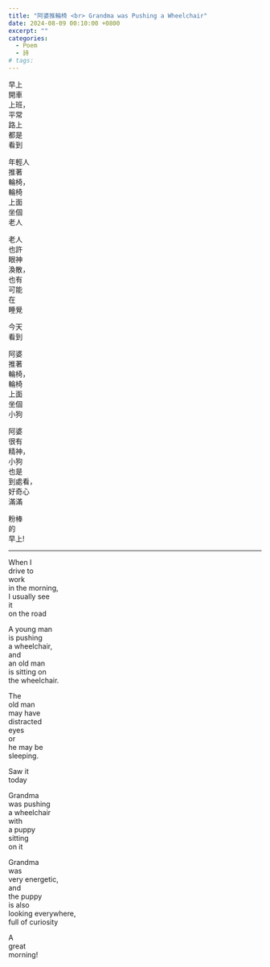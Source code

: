 ```yaml
---
title: "阿婆推輪椅 <br> Grandma was Pushing a Wheelchair"
date: 2024-08-09 00:10:00 +0800
excerpt: ""
categories:
  - Poem
  - 詩
# tags:
---
```

 
早上  
開車  
上班，  
平常  
路上  
都是  
看到

年輕人  
推著  
輪椅，  
輪椅  
上面  
坐個  
老人

老人  
也許  
眼神  
渙散，  
也有  
可能  
在  
睡覺

今天  
看到

阿婆  
推著  
輪椅，  
輪椅  
上面  
坐個  
小狗

阿婆  
很有  
精神，  
小狗  
也是  
到處看，  
好奇心  
滿滿

粉棒  
的  
早上!

<!--
2024年6月19日 早上 發生
-->

---

When I  
drive to  
work  
in the morning,  
I usually see  
it  
on the road

A young man  
is pushing  
a wheelchair,  
and  
an old man  
is sitting on  
the wheelchair.

The  
old man  
may have  
distracted  
eyes  
or  
he may be  
sleeping.

Saw it  
today

Grandma  
was pushing  
a wheelchair  
with  
a puppy  
sitting  
on it

Grandma  
was  
very energetic,  
and  
the puppy  
is also  
looking everywhere,  
full of curiosity

A  
great  
morning!
